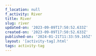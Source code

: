 ```yaml
---
f_location: null
f_activity: River
title: River
slug: river
updated-on: '2023-09-09T17:50:52.633Z'
created-on: '2023-09-09T17:50:52.633Z'
published-on: '2024-01-21T11:33:59.165Z'
layout: '[activity-tag].html'
tags: activity-tag
---
```



